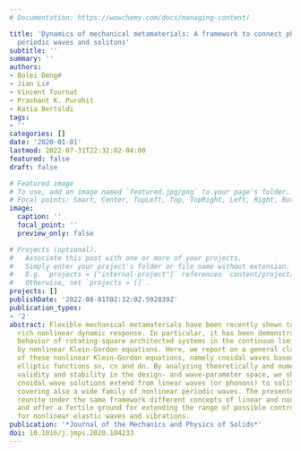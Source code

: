 ```yaml
---
# Documentation: https://wowchemy.com/docs/managing-content/

title: 'Dynamics of mechanical metamaterials: A framework to connect phonons, nonlinear
  periodic waves and solitons'
subtitle: ''
summary: ''
authors:
- Bolei Deng#
- Jian Li#
- Vincent Tournat
- Prashant K. Purohit
- Katia Bertoldi
tags:
- ''
categories: []
date: '2020-01-01'
lastmod: 2022-07-31T22:32:02-04:00
featured: false
draft: false

# Featured image
# To use, add an image named `featured.jpg/png` to your page's folder.
# Focal points: Smart, Center, TopLeft, Top, TopRight, Left, Right, BottomLeft, Bottom, BottomRight.
image:
  caption: ''
  focal_point: ''
  preview_only: false

# Projects (optional).
#   Associate this post with one or more of your projects.
#   Simply enter your project's folder or file name without extension.
#   E.g. `projects = ["internal-project"]` references `content/project/deep-learning/index.md`.
#   Otherwise, set `projects = []`.
projects: []
publishDate: '2022-08-01T02:32:02.592839Z'
publication_types:
- '2'
abstract: Flexible mechanical metamaterials have been recently shown to support a
  rich nonlinear dynamic response. In particular, it has been demonstrated that the
  behavior of rotating-square architected systems in the continuum limit can be described
  by nonlinear Klein-Gordon equations. Here, we report on a general class of solutions
  of these nonlinear Klein-Gordon equations, namely cnoidal waves based on the Jacobi
  elliptic functions sn, cn and dn. By analyzing theoretically and numerically their
  validity and stability in the design- and wave-parameter space, we show that these
  cnoidal wave solutions extend from linear waves (or phonons) to solitons, while
  covering also a wide family of nonlinear periodic waves. The presented results thus
  reunite under the same framework different concepts of linear and non-linear waves
  and offer a fertile ground for extending the range of possible control strategies
  for nonlinear elastic waves and vibrations.
publication: '*Journal of the Mechanics and Physics of Solids*'
doi: 10.1016/j.jmps.2020.104233
---
```

